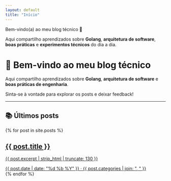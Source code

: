 ```yaml
---
layout: default
title: "Início"
---
```


Bem-vindo(a) ao meu blog técnico 👋  

Aqui compartilho aprendizados sobre **Golang**, **arquitetura de software**, **boas práticas** e **experimentos técnicos** do dia a dia.  

# 👋 Bem-vindo ao meu blog técnico

Aqui compartilho aprendizados sobre **Golang**, **arquitetura de software** e **boas práticas de engenharia**.  

Sinta-se à vontade para explorar os posts e deixar feedback!

---

## 📚 Últimos posts

<div class="post-grid">
  {% for post in site.posts %}
    <a href="{{ post.url | relative_url }}" class="post-card">
      <div class="post-content">
        <h2 class="post-title">{{ post.title }}</h2>
        <p class="post-excerpt">{{ post.excerpt | strip_html | truncate: 130 }}</p>
        <span class="post-meta">
          {{ post.date | date: "%d %b %Y" }} · {{ post.categories | join: ", " }}
        </span>
      </div>
    </a>
  {% endfor %}
</div>
